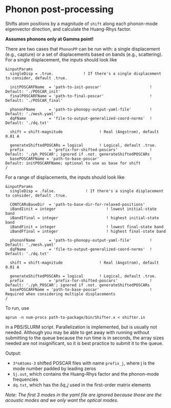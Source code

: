 # Phonon post-processing

Shifts atom positions by a magnitude of `shift` along each phonon-mode eigenvector direction, and calculate the Huang-Rhys factor. 

**Assumes phonons only at Gamma point!** 

There are two cases that `PhononPP` can be run with: a single displacement (e.g., capture) or a set of displacements based on bands (e.g., scattering). For a single displacement, the inputs should look like
```
&inputParams
  singleDisp = .true.             ! If there's a single displacement to consider, default .true.

  initPOSCARFName  = 'path-to-init-poscar'                     ! Default: './POSCAR_init'
  finalPOSCARFName = 'path-to-final-poscar'                    ! Default: './POSCAR_final'

  phononFName      = 'path-to-phonopy-output-yaml-file'        ! Default: './mesh.yaml'
  dqFName          = 'file-to-output-generalized-coord-norms'  ! Default: './dq.txt'

  shift = shift-magnitude                ! Real (Angstrom), default 0.01 A

  generateShiftedPOSCARs = logical       ! Logical, default .true.
  prefix           = 'prefix-for-shifted-poscars'              ! Default: './ph_POSCAR'; ignored if .not. generateShiftedPOSCARs
  basePOSCARFName = 'path-to-base-poscar'                      ! Default: initPOSCARFName; optional to use as base for shift
/
```


For a range of displacements, the inputs should look like
```
&inputParams
  singleDisp = .false.             ! If there's a single displacement to consider, default .true.

  CONTCARsBaseDir  = 'path-to-base-dir-for-relaxed-positions'   
  iBandIinit = integer						! lowest initial-state band
  iBandIfinal = integer						! highest initial-state band
  iBandFinit = integer						! lowest final-state band
  iBandFfinal = integer						! highest final-state band

  phononFName      = 'path-to-phonopy-output-yaml-file'        ! Default: './mesh.yaml'
  dqFName          = 'file-to-output-generalized-coord-norms'  ! Default: './dq.txt'

  shift = shift-magnitude                ! Real (Angstrom), default 0.01 A

  generateShiftedPOSCARs = logical       ! Logical, default .true.
  prefix           = 'prefix-for-shifted-poscars'              ! Default: './ph_POSCAR'; ignored if .not. generateShiftedPOSCARs
  basePOSCARFName = 'path-to-base-poscar'                      ! Required when considering multiple displacements
/
```


To run, use
```
aprun -n num-procs path-to-package/bin/Shifter.x < shifter.in
```
in a PBS/SLURM script. Parallelization is implemented, but is usually not needed. Although you may be able to get away with running without submitting to the queue because the run time is in seconds, the array sizes needed are not insignificant, so it is best practice to submit it to the queue. 

Output:
* `3*nAtoms-3` shifted POSCAR files with name `prefix_j`, where j is the mode number padded by leading zeros
* `Sj.out`, which contains the Huang-Rhys factor and the phonon-mode frequencies
* `dq.txt`, which has the $\delta q\_j$ used in the first-order matrix elements

_Note: The first 3 modes in the yaml file are ignored because those are the acoustic modes and we only want the optical modes._
